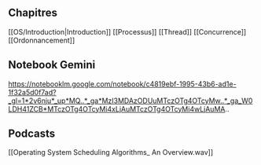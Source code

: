 ## Chapitres
[[OS/Introduction|Introduction]]
[[Processus]]
[[Thread]]
[[Concurrence]]
[[Ordonnancement]]

## Notebook Gemini 
https://notebooklm.google.com/notebook/c4819ebf-1995-43b6-ad1e-1f32a5d0f7ad?_gl=1*2v6nju*_up*MQ..*_ga*MzI3MDAzODUuMTczOTg4OTcyMw..*_ga_W0LDH41ZCB*MTczOTg4OTcyMi4xLjAuMTczOTg4OTcyMi4wLjAuMA..

## Podcasts 
[[Operating System Scheduling Algorithms_ An Overview.wav]]